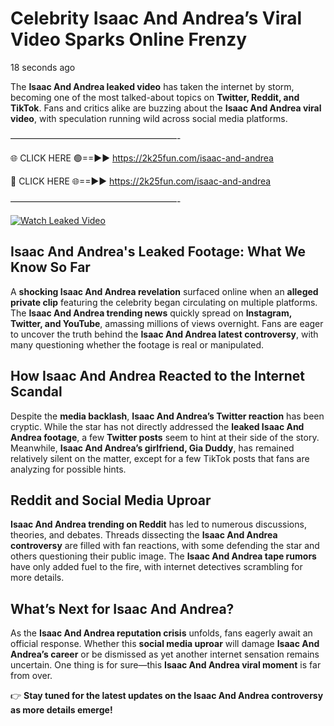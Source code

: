 # Celebrity Isaac And Andrea’s Viral Video Sparks Online Frenzy

18 seconds ago

The **Isaac And Andrea leaked video** has taken the internet by storm, becoming one of the most talked-about topics on **Twitter, Reddit, and TikTok**. Fans and critics alike are buzzing about the **Isaac And Andrea viral video**, with speculation running wild across social media platforms.

———————————————————-

🌐 CLICK HERE 🟢==►► https://2k25fun.com/isaac-and-andrea

🔴 CLICK HERE 🌐==►► https://2k25fun.com/isaac-and-andrea

———————————————————-

[![Watch Leaked Video](https://miro.medium.com/v2/resize:fit:828/format:webp/1*cilzJN44JGOrTw9NJCrNHA.gif "Watch Leaked Video")](https://2k25fun.com/isaac-and-andrea)

## **Isaac And Andrea's Leaked Footage: What We Know So Far**  
A **shocking Isaac And Andrea revelation** surfaced online when an **alleged private clip** featuring the celebrity began circulating on multiple platforms. The **Isaac And Andrea trending news** quickly spread on **Instagram, Twitter, and YouTube**, amassing millions of views overnight. Fans are eager to uncover the truth behind the **Isaac And Andrea latest controversy**, with many questioning whether the footage is real or manipulated.  

## **How Isaac And Andrea Reacted to the Internet Scandal**  
Despite the **media backlash**, **Isaac And Andrea’s Twitter reaction** has been cryptic. While the star has not directly addressed the **leaked Isaac And Andrea footage**, a few **Twitter posts** seem to hint at their side of the story. Meanwhile, **Isaac And Andrea’s girlfriend, Gia Duddy**, has remained relatively silent on the matter, except for a few TikTok posts that fans are analyzing for possible hints.  

## **Reddit and Social Media Uproar**  
**Isaac And Andrea trending on Reddit** has led to numerous discussions, theories, and debates. Threads dissecting the **Isaac And Andrea controversy** are filled with fan reactions, with some defending the star and others questioning their public image. The **Isaac And Andrea tape rumors** have only added fuel to the fire, with internet detectives scrambling for more details.  

## **What’s Next for Isaac And Andrea?**  
As the **Isaac And Andrea reputation crisis** unfolds, fans eagerly await an official response. Whether this **social media uproar** will damage **Isaac And Andrea’s career** or be dismissed as yet another internet sensation remains uncertain. One thing is for sure—this **Isaac And Andrea viral moment** is far from over.  

👉 **Stay tuned for the latest updates on the Isaac And Andrea controversy as more details emerge!**  